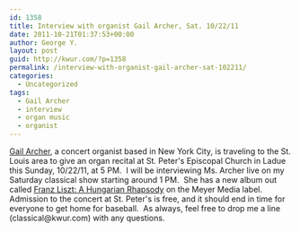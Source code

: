 ```yaml
---
id: 1358
title: Interview with organist Gail Archer, Sat. 10/22/11
date: 2011-10-21T01:37:53+00:00
author: George Y.
layout: post
guid: http://kwur.com/?p=1358
permalink: /interview-with-organist-gail-archer-sat-102211/
categories:
  - Uncategorized
tags:
  - Gail Archer
  - interview
  - organ music
  - organist
---
```

<div class="pf-content">
  <p>
    <a href="http://www.gailarcher.com/">Gail Archer</a>, a concert organist based in New York City, is traveling to the St. Louis area to give an organ recital at St. Peter's Episcopal Church in Ladue this Sunday, 10/22/11, at 5 PM.  I will be interviewing Ms. Archer live on my Saturday classical show starting around 1 PM.  She has a new album out called <a href="http://www.meyer-media.com/catalog/product_info.php?products_id=44">Franz Liszt: A Hungarian Rhapsody</a> on the Meyer Media label.  Admission to the concert at St. Peter's is free, and it should end in time for everyone to get home for baseball.  As always, feel free to drop me a line (classical@kwur.com) with any questions.
  </p>
</div>